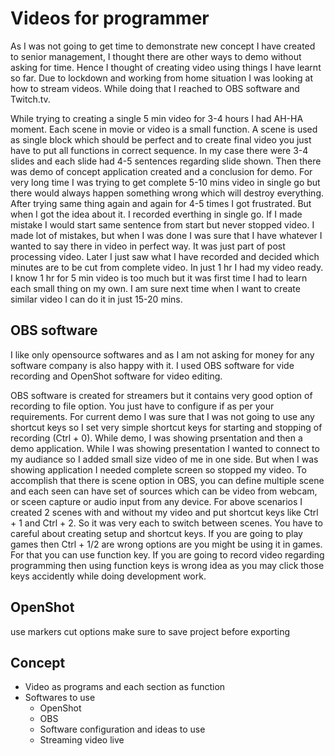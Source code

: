 # Videos for programmer

As I was not going to get time to demonstrate new concept I have created to senior management, I thought there are other ways to demo without asking for time. Hence I thought of creating video using things I have learnt so far.
Due to lockdown and working from home situation I was looking at how to stream videos. While doing that I reached to OBS software and Twitch.tv. 

While trying to creating a single 5 min video for 3-4 hours I had AH-HA moment. Each scene in movie or video is a small function. A scene is used as single block which should be perfect and to create final video you just have to put all functions in correct sequence. In my case there were 3-4 slides and each slide had 4-5 sentences regarding slide shown. Then there was demo of concept application created and a conclusion for demo. For very long time I was trying to get complete 5-10 mins video in single go but there would always happen something wrong which will destroy everything. After trying same thing again and again for 4-5 times I got frustrated. But when I got the idea about it. I recorded everthing in single go. If I made mistake I would start same sentence from start but never stopped video. I made lot of mistakes, but when I was done I was sure that I have whatever I wanted to say there in video in perfect way. It was just part of post processing video. Later I just saw what I have recorded and decided which minutes are to be cut from complete video. In just 1 hr I had my video ready. 
I know 1 hr for 5 min video is too much but it was first time I had to learn each small thing on my own. I am sure next time when I want to create similar video I can do it in just 15-20 mins.

## OBS software

I like only opensource softwares and as I am not asking for money for any software company is also happy with it. I used OBS software for vide recording and OpenShot software for video editing. 

OBS software is created for streamers but it contains very good option of recording to file option. You just have to configure if as per your requirements. 
For current demo I was sure that I was not going to use any shortcut keys so I set very simple shortcut keys for starting and stopping of recording (Ctrl + 0). While demo, I was showing prsentation and then a demo application. While I was showing presentation I wanted to connect to my audiance so I added small size video of me in one side. But when I was showing application I needed complete screen so stopped my video. To accomplish that there is scene option in OBS, you can define multiple scene and each seen can have set of sources which can be video from webcam, or sceen capture or audio input from any device. For above scenarios I created 2 scenes with and without my video and put shortcut keys like Ctrl + 1 and Ctrl + 2. So it was very each to switch between scenes. 
You have to careful about creating setup and shortcut keys. If you are going to play games then Ctrl + 1/2 are wrong options are you might be using it in games. For that you can use function key. If you are going to record video regarding programming then using function keys is wrong idea as you may click those keys accidently while doing development work.

## OpenShot

use markers 
cut options
make sure to save project before exporting






## Concept
- Video as programs and each section as function
- Softwares to use 
    - OpenShot
    - OBS
    - Software configuration and ideas to use
    - Streaming video live


